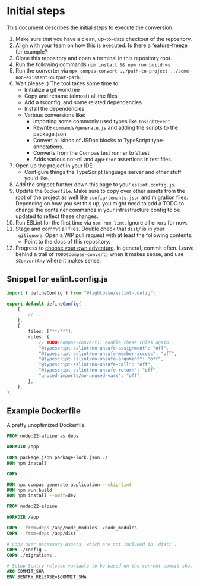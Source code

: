# Initial steps

This document describes the initial steps to execute the conversion.

1. Make sure that you have a clean, up-to-date checkout of the repository.
2. Align with your team on how this is executed. Is there a feature-freeze for example?
3. Clone this repository and open a terminal in this repository root.
4. Run the following commands `npm install && npm run build:ws`
5. Run the converter via
   `npx compas-convert ../path-to-project ../some-non-existent-output-path`.
6. Wait please :) The tool takes some time to:
   - Initialize a git worktree
   - Copy and rename (almost) all the files
   - Add a tsconfig, and some related dependencies
   - Install the dependencies
   - Various conversions like:
     - Importing some commonly used types like `InsightEvent`
     - Rewrite `commands/generate.js` and adding the scripts to the package.json
     - Convert all kinds of JSDoc blocks to TypeScript type-annotations.
     - Converts from the Compas test runner to Vitest
     - Adds various not-nil and `AppError` assertions in test files.
7. Open up the project in your IDE
   - Configure things the TypeScript language server and other stuff you'd like.
8. Add the snippet further down this page to your `eslint.config.js`.
9. Update the `Dockerfile`. Make sure to copy over other assets from the root of the
   project as well like `config/tenants.json` and migration files. Depending on how you
   set this up, you might need to add a TODO to change the container commands in your
   infrastructure config to be updated to reflect these changes.
10. Run ESLint for the first time via `npm run lint`. Ignore all errors for now.
11. Stage and commit all files. Double check that `dist/` is in your `.gitignore`. Open a
    WIP pull request with at least the following contents:
    - Point to the docs of this repository.
12. Progress to [choose your own adventure](./choose-your-own-adventure.md). In general,
    commit often. Leave behind a trail of `TODO(compas-convert)` when it makes sense, and
    use `$ConvertAny` where it makes sense.

## Snippet for eslint.config.js

```ts
import { defineConfig } from "@lightbase/eslint-config";

export default defineConfig(
	{
		// ...
	},
	{
		files: ["**/**"],
		rules: {
			// TODO(compas-convert): enable these rules again.
			"@typescript-eslint/no-unsafe-assignment": "off",
			"@typescript-eslint/no-unsafe-member-access": "off",
			"@typescript-eslint/no-unsafe-argument": "off",
			"@typescript-eslint/no-unsafe-call": "off",
			"@typescript-eslint/no-unsafe-return": "off",
			"unused-imports/no-unused-vars": "off",
		},
	},
);
```

## Example Dockerfile

A pretty unoptimized Dockerfile.

```Dockerfile
FROM node:22-alpine as deps

WORKDIR /app

COPY package.json package-lock.json ./
RUN npm install

COPY . .

RUN npx compas generate application --skip-lint
RUN npm run build
RUN npm install --omit=dev

FROM node:22-alpine

WORKDIR /app

COPY --from=deps /app/node_modules ./node_modules
COPY --from=deps /app/dist .

# Copy over necessary assets, which are not included in `dist/`.
COPY ./config .
COPY ./migrations .

# Setup Sentry release variable to be based on the current commit sha.
ARG COMMIT_SHA
ENV SENTRY_RELEASE=$COMMIT_SHA
```
